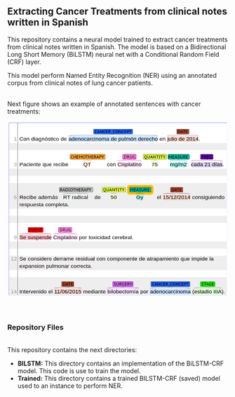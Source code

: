 <h2> Extracting Cancer Treatments from clinical notes written in Spanish</h2>
This repository contains a neural model trained to extract cancer treatments from clinical notes written in Spanish. The model is based on a Bidirectional Long Short Memory (BiLSTM) neural net with a Conditional Random Field (CRF) layer. <br>

This model perform Named Entity Recognition (NER) using an annotated corpus from clinical notes of lung cancer patients. <br> <br>

Next figure shows an example of  annotated sentences with cancer treatments:
<center> <img src="img/treatments.png" width="700" height="400"> </center>
<br> <br>

<H3>Repository Files</H3>
<br>
This repository contains the next directories:

<ul>
    <li><strong>BILSTM:</strong>   This directory contains an implementation of the  BiLSTM-CRF model. This code is use to train the model.</li> 
    <li><strong>Trained:</strong> This directory contains a trained BILSTM-CRF (saved) model used to an instance to perform NER. </li>    
         
  </ul>

